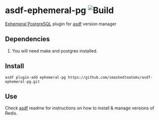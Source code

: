 # asdf-ephemeral-pg ![Build](https://github.com/smashedtoatoms/asdf-ephemeral-pg/workflows/Build/badge.svg?branch=master)

[Ephemeral PostgreSQL](https://github.com/eradman/ephemeralpg) plugin for [asdf](https://github.com/asdf-vm/asdf) version manager

## Dependencies

1. You will need make and postgres installed.

## Install

```
asdf plugin-add ephemeral-pg https://github.com/smashedtoatoms/asdf-ephemeral-pg.git
```

## Use

Check [asdf](https://github.com/asdf-vm/asdf) readme for instructions on how to install & manage versions of Redis.
